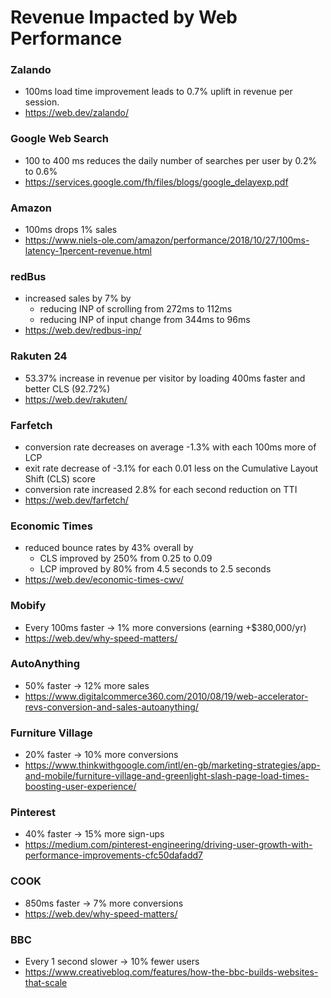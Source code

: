 # Revenue Impacted by Web Performance

### Zalando

- 100ms load time improvement leads to 0.7% uplift in revenue per session.
- https://web.dev/zalando/

### Google Web Search

- 100 to 400 ms reduces the daily number of searches per user by 0.2% to 0.6%
- https://services.google.com/fh/files/blogs/google_delayexp.pdf

### Amazon

- 100ms drops 1% sales
- https://www.niels-ole.com/amazon/performance/2018/10/27/100ms-latency-1percent-revenue.html

### redBus

- increased sales by 7% by
  - reducing INP of scrolling from 272ms to 112ms
  - reducing INP of input change from 344ms to 96ms
- https://web.dev/redbus-inp/

### Rakuten 24

- 53.37% increase in revenue per visitor by loading 400ms faster and better CLS (92.72%)
- https://web.dev/rakuten/

### Farfetch

- conversion rate decreases on average -1.3% with each 100ms more of LCP
- exit rate decrease of -3.1% for each 0.01 less on the Cumulative Layout Shift (CLS) score
- conversion rate increased 2.8% for each second reduction on TTI
- https://web.dev/farfetch/

### Economic Times

- reduced bounce rates by 43% overall by
  - CLS improved by 250% from 0.25 to 0.09
  - LCP improved by 80% from 4.5 seconds to 2.5 seconds
- https://web.dev/economic-times-cwv/

### Mobify

- Every 100ms faster → 1% more conversions (earning +$380,000/yr)
- https://web.dev/why-speed-matters/

### AutoAnything

- 50% faster → 12% more sales
- https://www.digitalcommerce360.com/2010/08/19/web-accelerator-revs-conversion-and-sales-autoanything/

### Furniture Village

- 20% faster → 10% more conversions
- https://www.thinkwithgoogle.com/intl/en-gb/marketing-strategies/app-and-mobile/furniture-village-and-greenlight-slash-page-load-times-boosting-user-experience/

### Pinterest

- 40% faster → 15% more sign-ups
- https://medium.com/pinterest-engineering/driving-user-growth-with-performance-improvements-cfc50dafadd7

### COOK

- 850ms faster → 7% more conversions
- https://web.dev/why-speed-matters/

### BBC

- Every 1 second slower → 10% fewer users
- https://www.creativebloq.com/features/how-the-bbc-builds-websites-that-scale
